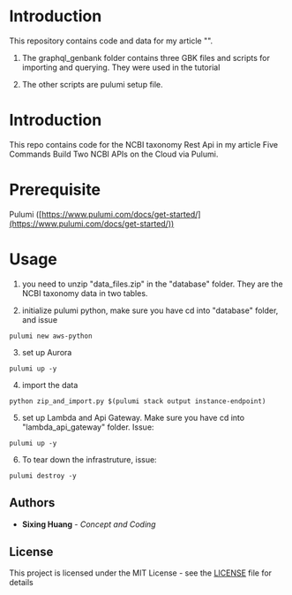 
  

  

# Introduction

  

  

This repository contains code and data for my article "".

1. The graphql_genbank folder contains three GBK files and scripts for importing and querying. They were used in the tutorial

  

2. The other scripts are pulumi setup file.

  

  
# Introduction

This repo contains code for the NCBI taxonomy Rest Api in my article Five Commands Build Two NCBI APIs on the Cloud via Pulumi.

# Prerequisite

  

Pulumi ([https://www.pulumi.com/docs/get-started/](https://www.pulumi.com/docs/get-started/))


# Usage
1. you need to unzip "data_files.zip" in the "database" folder. They are the NCBI taxonomy data in two tables.
  
2. initialize pulumi python, make sure you have cd into "database" folder, and issue
```console
pulumi new aws-python
```
3. set up Aurora
```console
pulumi up -y
```
4. import the data
```console
python zip_and_import.py $(pulumi stack output instance-endpoint)
```
5. set up Lambda and Api Gateway. Make sure you have cd into "lambda_api_gateway" folder. Issue:
```console
pulumi up -y
```
6. To tear down the infrastruture, issue:
```console
pulumi destroy -y
```
  

## Authors

  

*  **Sixing Huang** - *Concept and Coding*

  

## License

  

This project is licensed under the MIT License - see the [LICENSE](LICENSE) file for details
